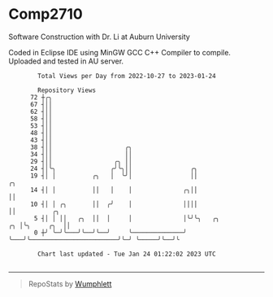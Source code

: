 # Comp2710
Software Construction with Dr. Li at Auburn University

Coded in Eclipse IDE using MinGW GCC C++ Compiler to compile.
Uploaded and tested in AU server.

```
        Total Views per Day from 2022-10-27 to 2023-01-24

        Repository Views
      72 ┼╭╮
      67 ┤││
      62 ┤││
      58 ┤││
      53 ┤││
      48 ┤││
      43 ┤││
      38 ┤││                    ╭╮
      34 ┤││                    ││
      29 ┤││                 ╭╮ ││
      24 ┤│╰╮               ╭╯╰╮││                ╭╮
      19 ┤│ │          ╭╮   │  ╰╯│                ││                                 ╭╮
      14 ┤│ │          ││   │    │              ╭╮││                                 ││
      10 ┤│ │ ╭╮       ││  ╭╯    │              ││││                                 ││          ╭╮
       5 ┤│ │ ││   ╭╮  ││  │     │              │╰╯╰╮   ╭╮                        ╭╮ │╰╮     ╭╮  ││
       0 ┼╯ ╰─╯╰───╯╰──╯╰──╯     ╰──────────────╯   ╰───╯╰────────────────────────╯╰─╯ ╰─────╯╰──╯╰

        Chart last updated - Tue Jan 24 01:22:02 2023 UTC
        
```

---

> RepoStats by [Wumphlett](https://github.com/Wumphlett)
